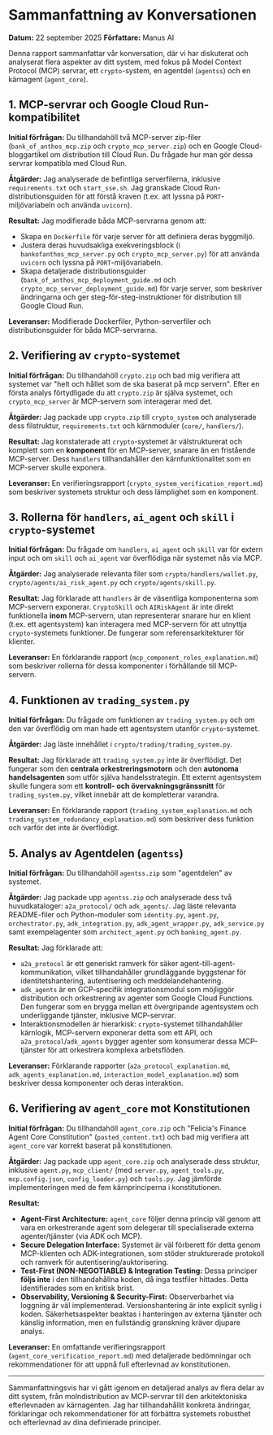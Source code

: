 # Sammanfattning av Konversationen

**Datum:** 22 september 2025
**Författare:** Manus AI

Denna rapport sammanfattar vår konversation, där vi har diskuterat och analyserat flera aspekter av ditt system, med fokus på Model Context Protocol (MCP) servrar, ett `crypto`-system, en agentdel (`agentss`) och en kärnagent (`agent_core`).

## 1. MCP-servrar och Google Cloud Run-kompatibilitet

**Initial förfrågan:** Du tillhandahöll två MCP-server zip-filer (`bank_of_anthos_mcp.zip` och `crypto_mcp_server.zip`) och en Google Cloud-bloggartikel om distribution till Cloud Run. Du frågade hur man gör dessa servrar kompatibla med Cloud Run.

**Åtgärder:** Jag analyserade de befintliga serverfilerna, inklusive `requirements.txt` och `start_sse.sh`. Jag granskade Cloud Run-distributionsguiden för att förstå kraven (t.ex. att lyssna på `PORT`-miljövariabeln och använda `uvicorn`).

**Resultat:** Jag modifierade båda MCP-servrarna genom att:
*   Skapa en `Dockerfile` för varje server för att definiera deras byggmiljö.
*   Justera deras huvudsakliga exekveringsblock (i `bankofanthos_mcp_server.py` och `crypto_mcp_server.py`) för att använda `uvicorn` och lyssna på `PORT`-miljövariabeln.
*   Skapa detaljerade distributionsguider (`bank_of_anthos_mcp_deployment_guide.md` och `crypto_mcp_server_deployment_guide.md`) för varje server, som beskriver ändringarna och ger steg-för-steg-instruktioner för distribution till Google Cloud Run.

**Leveranser:** Modifierade Dockerfiler, Python-serverfiler och distributionsguider för båda MCP-servrarna.

## 2. Verifiering av `crypto`-systemet

**Initial förfrågan:** Du tillhandahöll `crypto.zip` och bad mig verifiera att systemet var "helt och hållet som de ska baserat på mcp servern". Efter en första analys förtydligade du att `crypto.zip` är själva systemet, och `crypto_mcp_server` är MCP-servern som interagerar med det.

**Åtgärder:** Jag packade upp `crypto.zip` till `crypto_system` och analyserade dess filstruktur, `requirements.txt` och kärnmoduler (`core/`, `handlers/`).

**Resultat:** Jag konstaterade att `crypto`-systemet är välstrukturerat och komplett som en **komponent** för en MCP-server, snarare än en fristående MCP-server. Dess `handlers` tillhandahåller den kärnfunktionalitet som en MCP-server skulle exponera.

**Leveranser:** En verifieringsrapport (`crypto_system_verification_report.md`) som beskriver systemets struktur och dess lämplighet som en komponent.

## 3. Rollerna för `handlers`, `ai_agent` och `skill` i `crypto`-systemet

**Initial förfrågan:** Du frågade om `handlers`, `ai_agent` och `skill` var för extern input och om `skill` och `ai_agent` var överflödiga när systemet nås via MCP.

**Åtgärder:** Jag analyserade relevanta filer som `crypto/handlers/wallet.py`, `crypto/agents/ai_risk_agent.py` och `crypto/agents/skill.py`.

**Resultat:** Jag förklarade att `handlers` är de väsentliga komponenterna som MCP-servern exponerar. `CryptoSkill` och `AIRiskAgent` är inte direkt funktionella **inom** MCP-servern, utan representerar snarare hur en klient (t.ex. ett agentsystem) kan interagera med MCP-servern för att utnyttja `crypto`-systemets funktioner. De fungerar som referensarkitekturer för klienter.

**Leveranser:** En förklarande rapport (`mcp_component_roles_explanation.md`) som beskriver rollerna för dessa komponenter i förhållande till MCP-servern.

## 4. Funktionen av `trading_system.py`

**Initial förfrågan:** Du frågade om funktionen av `trading_system.py` och om den var överflödig om man hade ett agentsystem utanför `crypto`-systemet.

**Åtgärder:** Jag läste innehållet i `crypto/trading/trading_system.py`.

**Resultat:** Jag förklarade att `trading_system.py` inte är överflödigt. Det fungerar som den **centrala orkestreringsmotorn** och den **autonoma handelsagenten** som utför själva handelsstrategin. Ett externt agentsystem skulle fungera som ett **kontroll- och övervakningsgränssnitt** för `trading_system.py`, vilket innebär att de kompletterar varandra.

**Leveranser:** En förklarande rapport (`trading_system_explanation.md` och `trading_system_redundancy_explanation.md`) som beskriver dess funktion och varför det inte är överflödigt.

## 5. Analys av Agentdelen (`agentss`)

**Initial förfrågan:** Du tillhandahöll `agentss.zip` som "agentdelen" av systemet.

**Åtgärder:** Jag packade upp `agentss.zip` och analyserade dess två huvudkataloger: `a2a_protocol/` och `adk_agents/`. Jag läste relevanta README-filer och Python-moduler som `identity.py`, `agent.py`, `orchestrator.py`, `adk_integration.py`, `adk_agent_wrapper.py`, `adk_service.py` samt exempelagenter som `architect_agent.py` och `banking_agent.py`.

**Resultat:** Jag förklarade att:
*   `a2a_protocol` är ett generiskt ramverk för säker agent-till-agent-kommunikation, vilket tillhandahåller grundläggande byggstenar för identitetshantering, autentisering och meddelandehantering.
*   `adk_agents` är en GCP-specifik integrationsmodul som möjliggör distribution och orkestrering av agenter som Google Cloud Functions. Den fungerar som en brygga mellan ett övergripande agentsystem och underliggande tjänster, inklusive MCP-servrar.
*   Interaktionsmodellen är hierarkisk: `crypto`-systemet tillhandahåller kärnlogik, MCP-servern exponerar detta som ett API, och `a2a_protocol`/`adk_agents` bygger agenter som konsumerar dessa MCP-tjänster för att orkestrera komplexa arbetsflöden.

**Leveranser:** Förklarande rapporter (`a2a_protocol_explanation.md`, `adk_agents_explanation.md`, `interaction_model_explanation.md`) som beskriver dessa komponenter och deras interaktion.

## 6. Verifiering av `agent_core` mot Konstitutionen

**Initial förfrågan:** Du tillhandahöll `agent_core.zip` och "Felicia's Finance Agent Core Constitution" (`pasted_content.txt`) och bad mig verifiera att `agent_core` var korrekt baserat på konstitutionen.

**Åtgärder:** Jag packade upp `agent_core.zip` och analyserade dess struktur, inklusive `agent.py`, `mcp_client/` (med `server.py`, `agent_tools.py`, `mcp.config.json`, `config_loader.py`) och `tools.py`. Jag jämförde implementeringen med de fem kärnprinciperna i konstitutionen.

**Resultat:**
*   **Agent-First Architecture:** `agent_core` följer denna princip väl genom att vara en orkestrerande agent som delegerar till specialiserade externa agenter/tjänster (via ADK och MCP).
*   **Secure Delegation Interface:** Systemet är väl förberett för detta genom MCP-klienten och ADK-integrationen, som stöder strukturerade protokoll och ramverk för autentisering/auktorisering.
*   **Test-First (NON-NEGOTIABLE) & Integration Testing:** Dessa principer **följs inte** i den tillhandahållna koden, då inga testfiler hittades. Detta identifierades som en kritisk brist.
*   **Observability, Versioning & Security-First:** Observerbarhet via loggning är väl implementerad. Versionshantering är inte explicit synlig i koden. Säkerhetsaspekter beaktas i hanteringen av externa tjänster och känslig information, men en fullständig granskning kräver djupare analys.

**Leveranser:** En omfattande verifieringsrapport (`agent_core_verification_report.md`) med detaljerade bedömningar och rekommendationer för att uppnå full efterlevnad av konstitutionen.

--- 

Sammanfattningsvis har vi gått igenom en detaljerad analys av flera delar av ditt system, från molndistribution av MCP-servrar till den arkitektoniska efterlevnaden av kärnagenten. Jag har tillhandahållit konkreta ändringar, förklaringar och rekommendationer för att förbättra systemets robusthet och efterlevnad av dina definierade principer.
